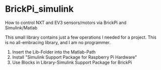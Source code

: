 # BrickPi_simulink
How to control NXT and EV3 sensors/motors via BrickPi and Simulink/Matlab

This small library contains just a few operations I needed for a project. This is no all-embracing library, and I am no programmer.

1. Insert the Lib-Folder into the Matlab-Path
2. Install "Simulink Support Package for Raspberry Pi Hardware"
3. Use Blocks in Library-Simulink Support Package for BrickPi

